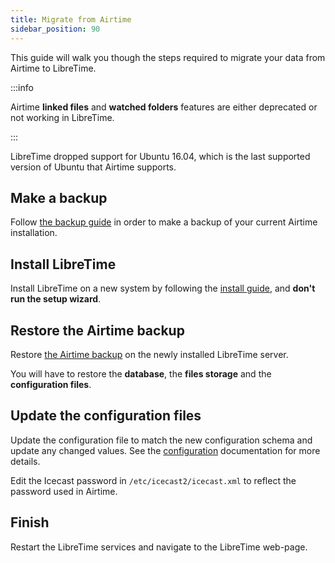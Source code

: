```yaml
---
title: Migrate from Airtime
sidebar_position: 90
---
```


This guide will walk you though the steps required to migrate your data from Airtime to LibreTime.

:::info

Airtime **linked files** and **watched folders** features are either deprecated or not working in LibreTime.

:::

LibreTime dropped support for Ubuntu 16.04, which is the last supported version of Ubuntu that Airtime supports.

## Make a backup

<!-- TODO: Airtime backup process might be different from the LibreTime one, we might need to write a dedicated backup guide here. -->

Follow [the backup guide](../backup.md) in order to make a backup of your current Airtime installation.

## Install LibreTime

Install LibreTime on a new system by following the [install guide](./install.md), and **don't run the setup wizard**.

## Restore the Airtime backup

Restore [the Airtime backup](../backup.md#restore) on the newly installed LibreTime server.

You will have to restore the **database**, the **files storage** and the **configuration files**.

## Update the configuration files

Update the configuration file to match the new configuration schema and update any changed values. See the [configuration](./configuration.md) documentation for more details.

Edit the Icecast password in `/etc/icecast2/icecast.xml` to reflect the password used in Airtime.

## Finish

Restart the LibreTime services and navigate to the LibreTime web-page.
